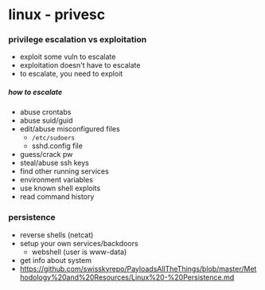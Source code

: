# linux - privesc

### privilege escalation vs exploitation

* exploit some vuln to escalate
* exploitation doesn't have to escalate
* to escalate, you need to exploit

##### how to escalate

* abuse crontabs
* abuse suid/guid
* edit/abuse misconfigured files
  * `/etc/sudoers`
  * sshd.config file
* guess/crack pw
* steal/abuse ssh keys
* find other running services
* environment variables
* use known shell exploits
* read command history

### persistence

* reverse shells (netcat)
* setup your own services/backdoors
  * webshell (user is www-data)
* get info about system
* https://github.com/swisskyrepo/PayloadsAllTheThings/blob/master/Methodology%20and%20Resources/Linux%20-%20Persistence.md

